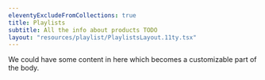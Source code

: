 ```yaml
---
eleventyExcludeFromCollections: true
title: Playlists
subtitle: All the info about products TODO
layout: "resources/playlist/PlaylistsLayout.11ty.tsx"
---
```


We could have some content in here which becomes a customizable part of the body.